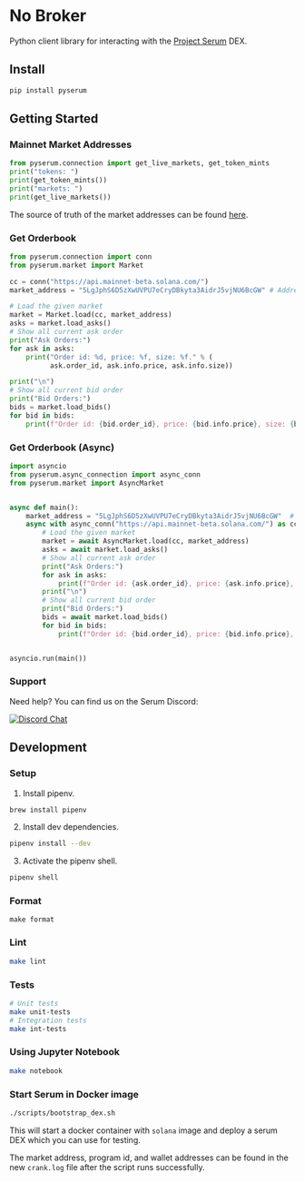 

# No Broker

Python client library for interacting with the [Project Serum](https://projectserum.com/) DEX.

## Install

```sh
pip install pyserum
```

## Getting Started

### Mainnet Market Addresses

```python
from pyserum.connection import get_live_markets, get_token_mints
print("tokens: ")
print(get_token_mints())
print("markets: ")
print(get_live_markets())
```

The source of truth of the market addresses can be found
[here](https://github.com/project-serum/serum-js/blob/master/src/markets.json).

### Get Orderbook

```python
from pyserum.connection import conn
from pyserum.market import Market

cc = conn("https://api.mainnet-beta.solana.com/")
market_address = "5LgJphS6D5zXwUVPU7eCryDBkyta3AidrJ5vjNU6BcGW" # Address for BTC/USDC

# Load the given market
market = Market.load(cc, market_address)
asks = market.load_asks()
# Show all current ask order
print("Ask Orders:")
for ask in asks:
    print("Order id: %d, price: %f, size: %f." % (
          ask.order_id, ask.info.price, ask.info.size))

print("\n")
# Show all current bid order
print("Bid Orders:")
bids = market.load_bids()
for bid in bids:
    print(f"Order id: {bid.order_id}, price: {bid.info.price}, size: {bid.info.size}.")
```

### Get Orderbook (Async)

```python
import asyncio
from pyserum.async_connection import async_conn
from pyserum.market import AsyncMarket


async def main():
    market_address = "5LgJphS6D5zXwUVPU7eCryDBkyta3AidrJ5vjNU6BcGW"  # Address for BTC/USDC
    async with async_conn("https://api.mainnet-beta.solana.com/") as cc:
        # Load the given market
        market = await AsyncMarket.load(cc, market_address)
        asks = await market.load_asks()
        # Show all current ask order
        print("Ask Orders:")
        for ask in asks:
            print(f"Order id: {ask.order_id}, price: {ask.info.price}, size: {ask.info.size}.")
        print("\n")
        # Show all current bid order
        print("Bid Orders:")
        bids = await market.load_bids()
        for bid in bids:
            print(f"Order id: {bid.order_id}, price: {bid.info.price}, size: {bid.info.size}.")


asyncio.run(main())

```

### Support

Need help? You can find us on the Serum Discord:

[![Discord Chat](https://img.shields.io/discord/739225212658122886?color=blueviolet)](https://discord.gg/fvbaQ6uyv5)

## Development

### Setup

1. Install pipenv.

```sh
brew install pipenv
```

2. Install dev dependencies.

```sh
pipenv install --dev
```

3. Activate the pipenv shell.

```sh
pipenv shell
```

### Format

```
make format
```

### Lint

```sh
make lint
```

### Tests

```sh
# Unit tests
make unit-tests
# Integration tests
make int-tests
```

### Using Jupyter Notebook

```sh
make notebook
```

### Start Serum in Docker image

```bash
./scripts/bootstrap_dex.sh
```

This will start a docker container with `solana` image and deploy a serum DEX which you can use for testing.

The market address, program id, and wallet addresses can be found in the new `crank.log` file after the script runs successfully.
